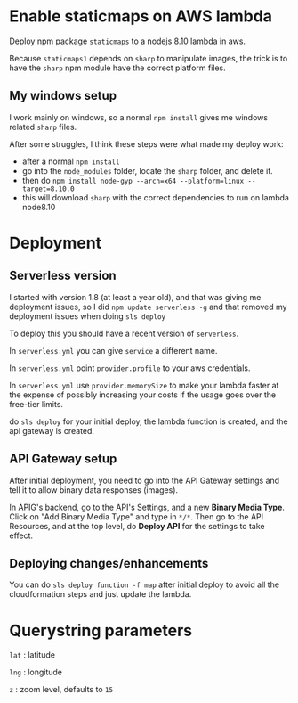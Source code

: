 # Enable staticmaps on AWS lambda

Deploy npm package `staticmaps` to a nodejs 8.10 lambda in aws.

Because `staticmaps1` depends on `sharp` to manipulate images, the trick is to have the `sharp` npm module have the correct 
platform files.

## My windows setup

I work mainly on windows, so a normal `npm install` gives me windows related `sharp` files.

After some struggles, I think these steps were what made my deploy work:

- after a normal `npm install`
- go into the `node_modules` folder, locate the `sharp` folder, and delete it.
- then do `npm install node-gyp --arch=x64 --platform=linux --target=8.10.0`
- this will download `sharp` with the correct dependencies to run on lambda node8.10

# Deployment

## Serverless version

I started with version 1.8 (at least a year old), and that was giving me deployment issues, so I did `npm update serverless -g` and that removed my deployment issues when doing `sls deploy`

To deploy this you should have a recent version of `serverless`.

In `serverless.yml` you can give `service` a different name.

In `serverless.yml` point `provider.profile` to your aws credentials.

In `serverless.yml` use `provider.memorySize` to make your lambda faster at the expense of possibly increasing your costs if the usage goes over the free-tier limits.

do `sls deploy` for your initial deploy, the lambda function is created, and the api gateway is created.

## API Gateway setup

After initial deployment, you need to go into the API Gateway settings and tell it to allow binary data responses (images).

In APIG's backend, go to the API's Settings, and a new **Binary Media Type**.  Click on "Add Binary Media Type" and type in `*/*`.  Then go to the API Resources, and at the top level, do **Deploy API** for the settings to take effect.

## Deploying changes/enhancements

You can do `sls deploy function -f map` after initial deploy to avoid all the cloudformation steps and just update the lambda.

# Querystring parameters

`lat` : latitude

`lng` : longitude

`z` : zoom level, defaults to `15`
